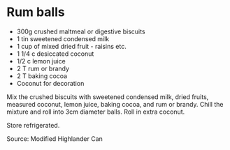 # Rum balls

* 300g crushed maltmeal or digestive biscuits
* 1 tin sweetened condensed milk
* 1 cup of mixed dried fruit - raisins etc.
* 1 1/4 c desiccated coconut
* 1/2 c lemon juice
* 2 T rum or brandy
* 2 T baking cocoa
* Coconut for decoration

Mix the crushed biscuits with sweetened condensed milk, dried fruits, measured coconut, lemon juice, baking cocoa, and rum or brandy.  Chill the mixture and roll into 3cm diameter balls.  Roll in extra coconut.  

Store refrigerated.

Source: Modified Highlander Can

